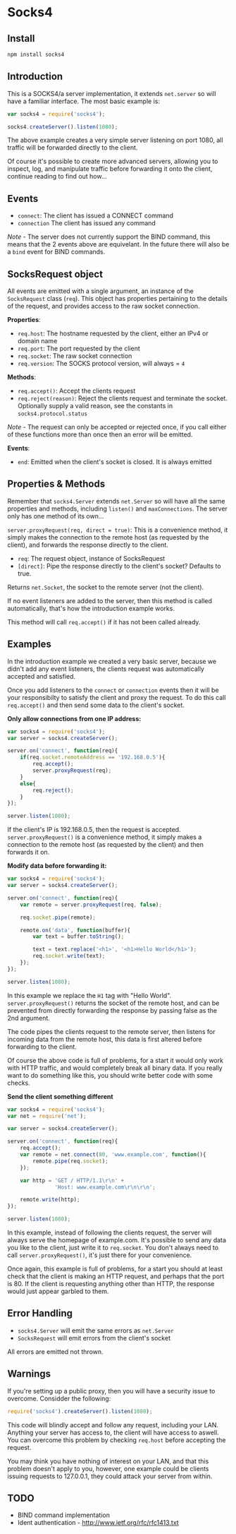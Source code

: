 # Socks4

## Install

```bash
npm install socks4
```

## Introduction

This is a SOCKS4/a server implementation, it extends `net.server` so will have a familiar interface. The most basic example is:

```js
var socks4 = require('socks4');

socks4.createServer().listen(1080);
```

The above example creates a very simple server listening on port 1080, all traffic will be forwarded directly to the client.

Of course it's possible to create more advanced servers, allowing you to inspect, log, and manipulate traffic before forwarding it onto the client, continue reading to find out how...

## Events

 - `connect`: The client has issued a CONNECT command
 - `connection` The client has issued any command

*Note* - The server does not currently support the BIND command, this means that the 2 events above are equivelant. In the future there will also be a `bind` event for BIND commands.

## SocksRequest object

All events are emitted with a single argument, an instance of the `SocksRequest` class (`req`). This object has properties pertaining to the details of the request, and provides access to the raw socket connection.

**Properties**:

 - `req.host`: The hostname requested by the client, either an IPv4 or domain name
 - `req.port`: The port requested by the client
 - `req.socket`: The raw socket connection
 - `req.version`: The SOCKS protocol version, will always = `4`

**Methods**: 

 - `req.accept()`: Accept the clients request
 - `req.reject(reason)`: Reject the clients request and terminate the socket. Optionally supply a valid reason, see the constants in `socks4.protocol.status`

 *Note* - The request can only be accepted or rejected once, if you call either of these functions more than once then an error will be emitted.

**Events**:

 - `end`: Emitted when the client's socket is closed. It is always emitted

## Properties & Methods

 Remember that `socks4.Server` extends `net.Server` so will have all the same properties and methods, including `listen()` and `maxConnections`. The server only has one method of its own...
 
`server.proxyRequest(req, direct = true)`: This is a convenience method, it simply makes the connection to the remote host (as requested by the client), and forwards the response directly to the client.

 - `req`: The request object, instance of SocksRequest
 - `[direct]`: Pipe the response directly to the client's socket? Defaults to true.

Returns `net.Socket`, the socket to the remote server (not the client).

If no event listeners are added to the server, then this method is called automatically, that's how the introduction example works.

This method will call `req.accept()` if it has not been called already.


## Examples

In the introduction example we created a very basic server, because we didn't add any event listeners, the clients request was automatically accepted and satisfied. 

Once you add listeners to the `connect` or `connection` events then it will be your responsibilty to satisfy the client and proxy the request. To do this call `req.accept()` and then send some data to the client's socket.

**Only allow connections from one IP address:**

```js
var socks4 = require('socks4');
var server = socks4.createServer();

server.on('connect', function(req){
    if(req.socket.remoteAddress == '192.168.0.5'){
        req.accept();
        server.proxyRequest(req);
    }
    else{
        req.reject();
    }
});

server.listen(1080);
```

If the client's IP is 192.168.0.5, then the request is accepted. `server.proxyRequest()` is a convenience method, it simply makes a connection to the remote host (as requested by the client) and then forwards it on.


**Modify data before forwarding it:**

```js
var socks4 = require('socks4');
var server = socks4.createServer();

server.on('connect', function(req){
    var remote = server.proxyRequest(req, false);

    req.socket.pipe(remote);

    remote.on('data', function(buffer){
        var text = buffer.toString();

        text = text.replace('<h1>', '<h1>Hello World</h1>');
        req.socket.write(text);
    });
});

server.listen(1080);
```

In this example we replace the `H1` tag with "Hello World". `server.proxyRequest()` returns the socket of the remote host, and can be prevented from directly forwarding the response by passing false as the 2nd argument.

The code pipes the clients request to the remote server, then listens for incoming data from the remote host, this data is first altered before forwarding to the client.

Of course the above code is full of problems, for a start it would only work with HTTP traffic, and would completely break all binary data. If you really want to do something like this, you should write better code with some checks.

**Send the client something different**
```js
var socks4 = require('socks4');
var net = require('net');

var server = socks4.createServer();

server.on('connect', function(req){
    req.accept();
    var remote = net.connect(80, 'www.example.com', function(){
        remote.pipe(req.socket);
    });

    var http = 'GET / HTTP/1.1\r\n' +
               'Host: www.example.com\r\n\r\n';

    remote.write(http);
});

server.listen(1080);
```

In this example, instead of following the clients request, the server will always serve the homepage of example.com. It's possible to send any data you like to the client, just write it to `req.socket`. You don't always need to call `server.proxyRequest()`, it's just there for your convenience.

Once again, this example is full of problems, for a start you should at least check that the client is making an HTTP request, and perhaps that the port is 80. If the client is requesting anything other than HTTP, the response would just appear garbled to them.

## Error Handling

 - `socks4.Server` will emit the same errors as `net.Server`
 - `SocksRequest` will emit errors from the client's socket

All errors are emitted not thrown.


## Warnings

If you're setting up a public proxy, then you will have a security issue to overcome. Considder the following:

```js
require('socks4').createServer().listen(1080);
```

This code will blindly accept and follow any request, including your LAN. Anything your server has access to, the client will have access to aswell. You can overcome this problem by checking `req.host` before accepting the request.

You may think you have nothing of interest on your LAN, and that this problem doesn't apply to you, however, one example could be clients issuing requests to 127.0.0.1, they could attack your server from within.

## TODO

 - BIND command implementation
 - Ident authentication - http://www.ietf.org/rfc/rfc1413.txt